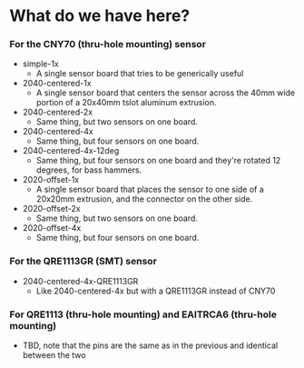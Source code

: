 # What do we have here?

### For the CNY70 (thru-hole mounting) sensor

* simple-1x
  * A single sensor board that tries to be generically useful
* 2040-centered-1x
  * A single sensor board that centers the sensor across the 40mm wide portion of a 20x40mm tslot aluminum extrusion.
* 2040-centered-2x
  * Same thing, but two sensors on one board.
* 2040-centered-4x
  * Same thing, but four sensors on one board.
* 2040-centered-4x-12deg
  * Same thing, but four sensors on one board and they're rotated 12 degrees, for bass hammers.
* 2020-offset-1x
  * A single sensor board that places the sensor to one side of a 20x20mm extrusion, and the connector on the other side.
* 2020-offset-2x
  * Same thing, but two sensors on one board.
* 2020-offset-4x
  * Same thing, but four sensors on one board.

### For the QRE1113GR (SMT) sensor

* 2040-centered-4x-QRE1113GR
  * Like 2040-centered-4x but with a QRE1113GR instead of CNY70

### For QRE1113 (thru-hole mounting) and EAITRCA6 (thru-hole mounting)

* TBD, note that the pins are the same as in the previous and identical between the two

